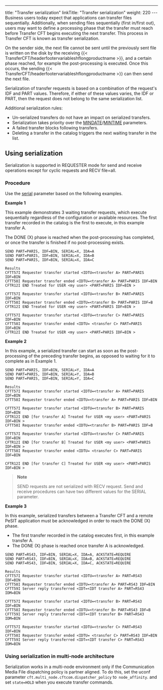 ---
title: "Transfer serialization"
linkTitle: "Transfer serialization"
weight: 220
---Business users today expect that applications can transfer files sequentially. Additionally, when sending files sequentially (first in/first out), users may want to define a processing phase that the transfer must reach before Transfer CFT begins executing the next transfer. This process in Transfer CFT is known as transfer serialization.

On the sender side, the next file cannot be sent until the previously sent file is written on the disk by the receiving {{< TransferCFT/headerfootervariableshflongproductname  >}}, and a certain phase reached, for example the post-processing is executed. Once this occurs, the sending {{< TransferCFT/headerfootervariableshflongproductname  >}} can then send the next file.

Serialization of transfer requests is based on a combination of the request's IDF and PART values. Therefore, if either of these values varies, the IDF or PART, then the request does not belong to the same serialization list.

Additional serialization rules:

- Un-serialized transfers do not have an impact on serialized transfers.
- Serialization takes priority over the [MINDATE](../../c_intro_userinterfaces/command_summary/parameter_intro/mindate)/[MINTIME](../../c_intro_userinterfaces/command_summary/parameter_intro/mintime) parameters.
- A failed transfer blocks following transfers.
- Deleting a transfer in the catalog triggers the next waiting transfer in the list.

<span id="Using"></span>

## Using serialization

Serialization is supported in REQUESTER mode for send and receive operations except for cyclic requests and RECV file=all.

### Procedure

Use the [serial](../../c_intro_userinterfaces/command_summary/parameter_intro/serial) parameter based on the following examples.

**Example 1**

This example demonstrates 3 waiting transfer requests, which execute sequentially regardless of the configuration or available resources. The first transfer recorded in the catalog is the first to execute, in this example transfer A.

The DONE (X) phase is reached when the post-processing has completed, or once the transfer is finished if no post-processing exists.

```
SEND PART=PARIS, IDF=BIN, SERIAL=X, IDA=A
SEND PART=PARIS, IDF=BIN, SERIAL=X, IDA=B
SEND PART=PARIS, IDF=BIN, SERIAL=X, IDA=C
 
Results
CFTT57I Requester transfer started <IDTU=<transfer A> PART=PARIS IDF=BIN
CFTT58I Requester transfer ended <IDTU=<transfer A> PART=PARIS IDF=BIN
CFTR12I END Treated for USER <my user> <PART=PARIS IDF=BIN >
 
CFTT57I Requester transfer started <IDTU=<transfer B> PART=PARIS IDF=BIN
CFTT58I Requester transfer ended <IDTU=<transfer B> PART=PARIS IDF=B
CFTR12I END Treated for USER <my user> <PART=PARIS IDF=BIN >
 
CFTT57I Requester transfer started <IDTU=<transfer C> PART=PARIS IDF=BIN
CFTT58I Requester transfer ended <IDTU= <transfer C> PART=PARIS IDF=BIN
CFTR12I END Treated for USER <my user> <PART=PARIS IDF=BIN >
```

**Example 2**

In this example, a serialized transfer can start as soon as the post-processing of the preceding transfer begins, as opposed to waiting for it to complete as in Example 1.

```
SEND PART=PARIS, IDF=BIN, SERIAL=Y, IDA=A
SEND PART=PARIS, IDF=BIN, SERIAL=Y, IDA=B
SEND PART=PARIS, IDF=BIN, SERIAL=Y, IDA=C
 
Results
CFTT57I Requester transfer started <IDTU=<transfer A> PART=PARIS IDF=BIN
CFTT58I Requester transfer ended <IDTU=<transfer A> PART=PARIS IDF=BIN
 
CFTT57I Requester transfer started <IDTU=<transfer B> PART=PARIS IDF=BIN
CFTR12I END [for transfer A] Treated for USER <my user> <PART=PARIS IDF=BIN >
CFTT58I Requester transfer ended <IDTU=<transfer B> PART=PARIS IDF=B
 
CFTT57I Requester transfer started <IDTU=<transfer C> PART=PARIS IDF=BIN
CFTR12I END [for transfer B] Treated for USER <my user> <PART=PARIS IDF=BIN >
CFTT58I Requester transfer ended <IDTU= <transfer C> PART=PARIS IDF=BIN
 
CFTR12I END [for transfer C] Treated for USER <my user> <PART=PARIS IDF=BIN >
```

> **Note**
>
> SEND requests are not serialized with RECV request. Send and receive procedures can have two different values for the SERIAL parameter.

**<span id="Example_3"></span>Example 3**

In this example, serialized transfers between a Transfer CFT and a remote PeSIT application must be acknowledged in order to reach the DONE (X) phase.

- The first transfer recorded in the catalog executes first, in this example transfer A.
- The DONE (X) phase is reached once transfer A is acknowledged.

```
SEND PART=RS43, IDF=BIN, SERIAL=X, IDA=A, ACKSTATE=REQUIRE
SEND PART=RS43, IDF=BIN, SERIAL=X, IDA=B, ACKSTATE=REQUIRE
SEND PART=RS43, IDF=BIN, SERIAL=X, IDA=C, ACKSTATE=REQUIRE
 
Results
CFTT57I Requester transfer started <IDTU=<transfer A> PART=RS43 IDF=BIN
CFTT58I Requester transfer ended <IDTU=<transfer A> PART=RS43 IDF=BIN
CFTT59I Server reply transferred <IDT=<IDT transfer A> PART=RS43 IDM=BIN
 
CFTT57I Requester transfer started <IDTU=<transfer B> PART=RS43 IDF=BIN
CFTT58I Requester transfer ended <IDTU=<transfer B> PART=RS43 IDF=B
CFTT59I Server reply transferred <IDT=<IDT transfer B> PART=RS43 IDM=BIN
 
CFTT57I Requester transfer started <IDTU=<transfer C> PART=RS43 IDF=BIN
CFTT58I Requester transfer ended <IDTU= <transfer C> PART=RS43 IDF=BIN
CFTT59I Server reply transferred <IDT=<IDT transfer C> PART=RS43 IDM=BIN
```

### Using serialization in multi-node architecture

Serialization works in a multi-node environment only if the Communication Media File dispatching policy is partner aligned. To do this, set the uconf parameter `cft.multi_node.cftcom.dispatcher_policy` to` node_affinity`. and set `state=HOLD` when you execute transfer commands.
